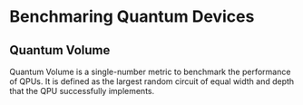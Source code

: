 # Benchmaring Quantum Devices

## Quantum Volume

Quantum Volume is a single-number metric to benchmark the performance of QPUs. It is defined as the largest random circuit of equal width and depth that the QPU successfully implements.
